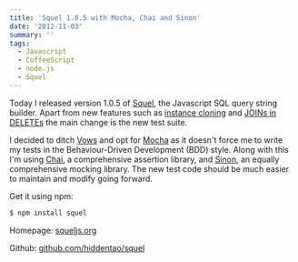 ```yaml
---
title: 'Squel 1.0.5 with Mocha, Chai and Sinon'
date: '2012-11-03'
summary: ''
tags:
  - Javascript
  - CoffeeScript
  - node.js
  - Squel
---
```

Today I released version 1.0.5 of [Squel](https://squeljs.org), the Javascript SQL query string builder. Apart from new features such as [instance cloning](http://hiddentao.github.com/squel/#cloning) and [JOINs in DELETEs](http://hiddentao.github.com/squel/#delete) the main change is the new test suite.

I decided to ditch [Vows](https://github.com/cloudhead/vows) and opt for [Mocha](http://visionmedia.github.com/mocha) as it doesn't force me to write my tests in the Behaviour-Driven Development (BDD) style. Along with this I'm using [Chai](http://chaijs.com), a comprehensive assertion library, and [Sinon](http://sinonjs.org), an equally comprehensive mocking library. The new test code should be much easier to maintain and modify going forward.

Get it using npm:

```bash
$ npm install squel
```

Homepage: [squeljs.org](http://squeljs.org)

Github: [github.com/hiddentao/squel](https://github.com/hiddentao/squel)
